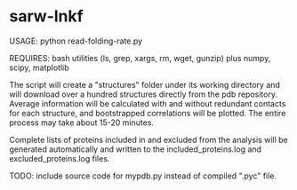 # sarw-lnkf
USAGE: python read-folding-rate.py

REQUIRES: bash utilities (ls, grep, xargs, rm, wget, gunzip) plus numpy, scipy, matplotlib


The script will create a "structures" folder under its working directory and will download over a hundred structures directly from the pdb repository. Average information will be calculated with and without redundant contacts for each structure, and bootstrapped correlations will be plotted. The entire process may take about 15-20 minutes.

Complete lists of proteins included in and excluded from the analysis will be generated automatically and written to the included_proteins.log and excluded_proteins.log files.



TODO: include source code for mypdb.py instead of compiled ".pyc" file.
